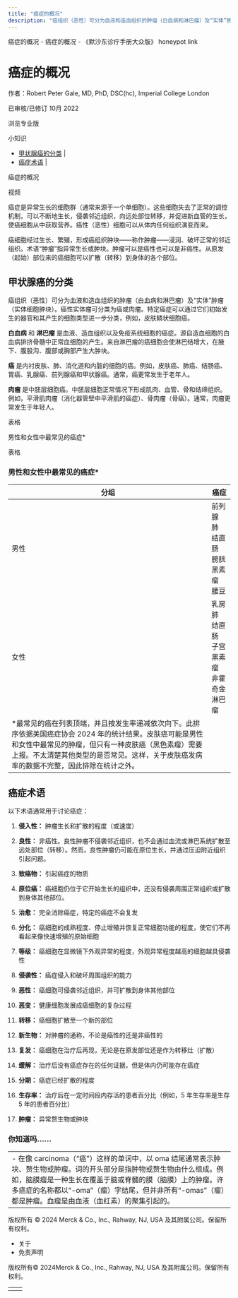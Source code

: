 ```yaml
---
title: "癌症的概况"
description: "癌组织（恶性）可分为血液和造血组织的肿瘤（白血病和淋巴瘤）及“实体”肿瘤（实体细胞肿块）。癌性实体瘤可分类为癌或肉瘤。特定癌症可以通过它们初始发生的器官和其产生的细胞类型进一步分类，例如，皮肤鳞状细胞癌。"
---
```


﻿癌症的概况 \- 癌症的概况 \- 《默沙东诊疗手册大众版》 honeypot link

# 癌症的概况

作者：Robert Peter Gale, MD, PhD, DSC(hc), Imperial College London

已审核/已修订 10月 2022

浏览专业版

小知识

- [甲状腺癌的分类](#甲状腺癌的分类_v776944_zh) \|
- [癌症术语](#癌症术语_v39349342_zh) \|

癌症的概况



视频

癌症是异常生长的细胞群（通常来源于一个单细胞）。这些细胞失去了正常的调控机制，可以不断地生长，侵袭邻近组织，向远处部位转移，并促进新血管的生长，使癌细胞从中获取营养。癌性（恶性）细胞可以从体内任何组织演变而来。

癌细胞经过生长、繁殖，形成癌组织肿块——称作肿瘤——浸润、破坏正常的邻近组织。术语“肿瘤”指异常生长或肿块。肿瘤可以是癌性也可以是非癌性。从原发（起始）部位来的癌细胞可以扩散（转移）到身体的各个部位。

## 甲状腺癌的分类

癌组织（恶性）可分为血液和造血组织的肿瘤（白血病和淋巴瘤）及“实体”肿瘤（实体细胞肿块）。癌性实体瘤可分类为癌或肉瘤。特定癌症可以通过它们初始发生的器官和其产生的细胞类型进一步分类，例如，皮肤鳞状细胞癌。

**白血病** 和 **淋巴瘤** 是血液、造血组织以及免疫系统细胞的癌症。源自造血细胞的白血病排挤骨髓中正常血细胞的产生。来自淋巴瘤的癌细胞会使淋巴结增大，在腋下、腹股沟、腹部或胸部产生大肿块。

**癌** 是内衬皮肤、肺、消化道和内脏的细胞的癌。例如，皮肤癌、肺癌、结肠癌、胃癌、乳腺癌、前列腺癌和甲状腺癌。通常，癌更常发生于老年人。

**肉瘤** 是中胚层细胞癌。中胚层细胞正常情况下形成肌肉、血管、骨和结缔组织。例如，平滑肌肉瘤（消化器管壁中平滑肌的癌症）、骨肉瘤（骨癌）。通常，肉瘤更常发生于年轻人。

表格

男性和女性中最常见的癌症\*

表格

### 男性和女性中最常见的癌症\*

| 分组 | 癌症 |
| --- | --- |
| 男性 | 前列腺<br>肺<br>结直肠<br>膀胱<br>黑素瘤<br>腰豆 |
| 女性 | 乳房<br>肺<br>结直肠<br>子宫<br>黑素瘤<br>非霍奇金淋巴瘤 |
| \*最常见的癌在列表顶端，并且按发生率递减依次向下。此排序依据美国癌症协会 2024 年的统计结果。皮肤癌可能是男性和女性中最常见的肿瘤，但只有一种皮肤癌（黑色素瘤）需要上报。不太清楚其他类型的是否常见。这样，关于皮肤癌发病率的数据不完整，因此排除在统计之外。 |

## 癌症术语

以下术语通常用于讨论癌症：

01. **侵入性：** 肿瘤生长和扩散的程度（或速度）

02. **良性：** 非癌性。良性肿瘤不侵袭邻近组织，也不会通过血流或淋巴系统扩散至远处部位（转移）。然而，良性肿瘤仍可能在原位生长，并通过压迫附近组织引起问题。

03. **致癌物：** 引起癌症的物质

04. **原位癌：** 癌细胞仍位于它开始生长的组织中，还没有侵袭周围正常组织或扩散到身体其他部位。

05. **治愈：** 完全消除癌症，特定的癌症不会复发

06. **分化：** 癌细胞的成熟程度、停止增殖并恢复正常细胞功能的程度，使它们不再看起来像快速增殖的原始细胞

07. **等级：** 癌细胞在显微镜下外观异常的程度，外观异常程度越高的细胞越具侵袭性

08. **侵袭性：** 癌症侵入和破坏周围组织的能力

09. **恶性：** 癌细胞可侵袭邻近组织，并可扩散到身体其他部位

10. **恶变：** 健康细胞发展成癌细胞的复杂过程

11. **转移：** 癌细胞扩散至一个新的部位

12. **新生物：** 对肿瘤的通称，不论是癌性的还是非癌性的

13. **复发：** 癌细胞在治疗后再现，无论是在原发部位还是作为转移灶（扩散）

14. **缓解：** 治疗后没有癌症存在的任何证据，但是体内仍可能存在癌症

15. **分期：** 癌症已经扩散的程度

16. **生存率：** 治疗后在一定时间段内存活的患者百分比（例如，5 年生存率是生存 5 年的患者百分比）

17. **肿瘤：** 异常赘生物或肿块


### 你知道吗……

|     |
| --- |
| - 在像 carcinoma（“癌”）这样的单词中，以 oma 结尾通常表示肿块、赘生物或肿瘤。词的开头部分是指肿物或赘生物由什么组成。例如，脑膜瘤是一种生长在覆盖于脑或脊髓的膜（脑膜）上的肿瘤。许多癌症的名称都以“-oma”（瘤）字结尾，但并非所有“-omas”（瘤）都是肿瘤。血瘤是由血液（血红素）的聚集引起的。 |



版权所有 © 2024
Merck & Co., Inc., Rahway, NJ, USA 及其附属公司。保留所有权利。

- 关于
- 免责声明

版权所有© 2024Merck & Co., Inc., Rahway, NJ, USA 及其附属公司。保留所有权利。

|     |     |
| --- | --- |
|  |  |